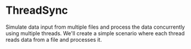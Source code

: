 # ThreadSync
Simulate data input from multiple files and process the data concurrently using multiple threads. We'll create a simple scenario where each thread reads data from a file and processes it.
